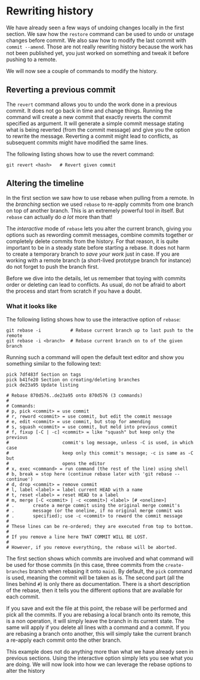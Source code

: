 # Rewriting history

We have already seen a few ways of undoing changes locally in the first section. We saw how the `restore` command can be
used to undo or unstage changes before commit. We also saw how to modify the last commit with `commit --amend`. Those
are not really rewriting history because the work has not been published yet, you just worked on something and tweak it 
before pushing to a remote.

We will now see a couple of commands to modify the history.

## Reverting a previous commit

The `revert` command allows you to undo the work done in a previous commit. It does not go back in time and change 
things. Running the command will create a new commit that exactly reverts the commit specified as argument. It will 
generate a simple commit message stating what is being reverted (from the commit message) and give you the option to 
rewrite the message. Reverting a commit might lead to conflicts, as subsequent commits might have modified the same
lines.

The following listing shows how to use the revert command:

```shell
git revert <hash>   # Revert given commit
```

## Altering the timeline

In the first section we saw how to use rebase when pulling from a remote. In the *branching* section we used `rebase` to
re-apply commits from one branch on top of another branch. This is an extremely powerful tool in itself. But `rebase`
can actually do *a lot* more than that! 

The *interactive* mode of `rebase` lets you alter the current branch, giving you options such as rewording commit 
messages, combine commits together or completely delete commits from the history. For that reason, it is quite 
important to be in a steady state before starting a rebase. It does not harm to create a temporary branch to *save 
your work* just in case. If you are working with a remote branch (a short-lived prototype branch for instance) do 
not forget to push the branch first.

Before we dive into the details, let us remember that toying with commits order or deleting can lead to conflicts. 
As usual, do not be afraid to abort the process and start from scratch if you have a doubt.

### What it looks like

The following listing shows how to use the interactive option of `rebase`:

```shell
git rebase -i           # Rebase current branch up to last push to the remote
git rebase -i <branch>  # Rebase current branch on to of the given branch
```

Running such a command will open the default text editor and show you something similar to the following text:

```text
pick 7df483f Section on tags
pick b41fe20 Section on creating/deleting branches
pick de23a95 Update listing

# Rebase 870d576..de23a95 onto 870d576 (3 commands)
#
# Commands:
# p, pick <commit> = use commit
# r, reword <commit> = use commit, but edit the commit message
# e, edit <commit> = use commit, but stop for amending
# s, squash <commit> = use commit, but meld into previous commit
# f, fixup [-C | -c] <commit> = like "squash" but keep only the previous
#                    commit's log message, unless -C is used, in which case
#                    keep only this commit's message; -c is same as -C but
#                    opens the editor
# x, exec <command> = run command (the rest of the line) using shell
# b, break = stop here (continue rebase later with 'git rebase --continue')
# d, drop <commit> = remove commit
# l, label <label> = label current HEAD with a name
# t, reset <label> = reset HEAD to a label
# m, merge [-C <commit> | -c <commit>] <label> [# <oneline>]
# .       create a merge commit using the original merge commit's
# .       message (or the oneline, if no original merge commit was
# .       specified); use -c <commit> to reword the commit message
#
# These lines can be re-ordered; they are executed from top to bottom.
#
# If you remove a line here THAT COMMIT WILL BE LOST.
#
# However, if you remove everything, the rebase will be aborted.
```

The first section shows which commits are involved and what command will be used for those commits (in this case, 
three commits from the `create-branches` branch when rebasing it onto `main`). By default, the `pick` command is used,
meaning the commit will be taken as is. The second part (all the lines behind `#`) is only there as documentation. There
is a short description of the rebase, then it tells you the different options that are available for each commit.

If you save and exit the file at this point, the rebase will be performed and pick all the commits. If you are rebasing
a local branch onto its remote, this is a non operation, it will simply leave the branch in its current state. The same
will apply if you delete all lines with a command and a commit. If you are rebasing a branch onto another, this will 
simply take the current branch a re-apply each commit onto the other branch.

This example does not do anything more than what we have already seen in previous sections. Using the interactive 
option simply lets you see what you are doing. We will now look into how we can leverage the rebase options to alter 
the history
